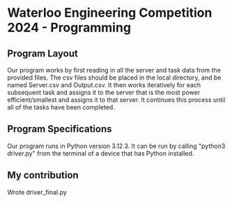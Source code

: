 # Waterloo Engineering Competition 2024 - Programming
## Program Layout
Our program works by first reading in all the server and task data from the provided files. The csv files should be placed in the local directory, and be named Server.csv and Output.csv. It then works iteratively for each subsequent task and assigns it to the server that is the most power efficient/smallest and assigns it to that server. It continues this process until all of the tasks have been completed.

## Program Specifications
Our program runs in Python version 3.12.3. It can be run by calling "python3 driver.py" from the terminal of a device that has Python installed.

## My contribution
Wrote driver_final.py
